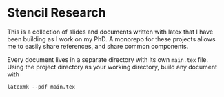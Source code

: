 # Stencil Research

This is a collection of slides and documents written with latex
that I have been building as I work on my PhD.
A monorepo for these projects allows me to easily share
references, and share common components.

Every document lives in a separate directory with its own `main.tex` file.
Using the project directory as your working directory, build any document with
```
latexmk --pdf main.tex
```
